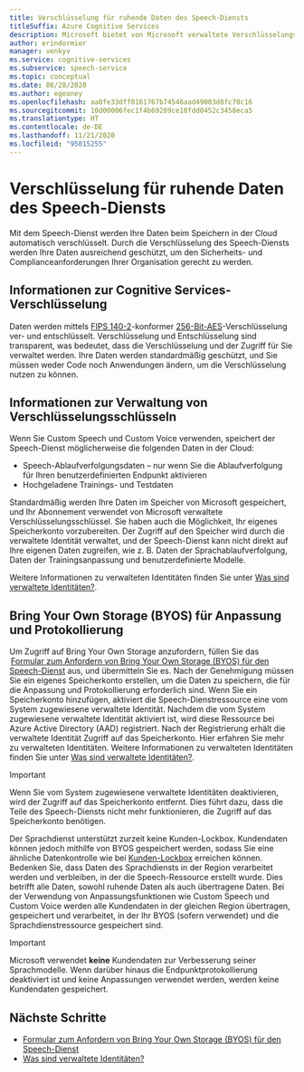 ```yaml
---
title: Verschlüsselung für ruhende Daten des Speech-Diensts
titleSuffix: Azure Cognitive Services
description: Microsoft bietet von Microsoft verwaltete Verschlüsselungsschlüssel an und ermöglicht Ihnen auch die Verwaltung Ihrer Cognitive Services-Abonnements mit Ihren eigenen Schlüsseln, den so genannten kundenseitig verwalteten Schlüsseln (Customer Managed Keys, CMK). Dieser Artikel befasst sich mit der Verschlüsselung ruhender Daten für den Speech-Dienst.
author: erindormier
manager: venkyv
ms.service: cognitive-services
ms.subservice: speech-service
ms.topic: conceptual
ms.date: 08/28/2020
ms.author: egeaney
ms.openlocfilehash: aa0fe33dff0161767b74546aad49003d8fc70c16
ms.sourcegitcommit: 10d00006fec1f4b69289ce18fdd0452c3458eca5
ms.translationtype: HT
ms.contentlocale: de-DE
ms.lasthandoff: 11/21/2020
ms.locfileid: "95015255"
---
```

# <a name="speech-service-encryption-of-data-at-rest"></a>Verschlüsselung für ruhende Daten des Speech-Diensts

Mit dem Speech-Dienst werden Ihre Daten beim Speichern in der Cloud automatisch verschlüsselt. Durch die Verschlüsselung des Speech-Diensts werden Ihre Daten ausreichend geschützt, um den Sicherheits- und Complianceanforderungen Ihrer Organisation gerecht zu werden.

## <a name="about-cognitive-services-encryption"></a>Informationen zur Cognitive Services-Verschlüsselung

Daten werden mittels [FIPS 140-2](https://en.wikipedia.org/wiki/FIPS_140-2)-konformer [256-Bit-AES](https://en.wikipedia.org/wiki/Advanced_Encryption_Standard)-Verschlüsselung ver- und entschlüsselt. Verschlüsselung und Entschlüsselung sind transparent, was bedeutet, dass die Verschlüsselung und der Zugriff für Sie verwaltet werden. Ihre Daten werden standardmäßig geschützt, und Sie müssen weder Code noch Anwendungen ändern, um die Verschlüsselung nutzen zu können.

## <a name="about-encryption-key-management"></a>Informationen zur Verwaltung von Verschlüsselungsschlüsseln

Wenn Sie Custom Speech und Custom Voice verwenden, speichert der Speech-Dienst möglicherweise die folgenden Daten in der Cloud:  

* Speech-Ablaufverfolgungsdaten – nur wenn Sie die Ablaufverfolgung für Ihren benutzerdefinierten Endpunkt aktivieren
* Hochgeladene Trainings- und Testdaten

Standardmäßig werden Ihre Daten im Speicher von Microsoft gespeichert, und Ihr Abonnement verwendet von Microsoft verwaltete Verschlüsselungsschlüssel. Sie haben auch die Möglichkeit, Ihr eigenes Speicherkonto vorzubereiten. Der Zugriff auf den Speicher wird durch die verwaltete Identität verwaltet, und der Speech-Dienst kann nicht direkt auf Ihre eigenen Daten zugreifen, wie z. B. Daten der Sprachablaufverfolgung, Daten der Trainingsanpassung und benutzerdefinierte Modelle.

Weitere Informationen zu verwalteten Identitäten finden Sie unter [Was sind verwaltete Identitäten?](../../active-directory/managed-identities-azure-resources/overview.md).

## <a name="bring-your-own-storage-byos-for-customization-and-logging"></a>Bring Your Own Storage (BYOS) für Anpassung und Protokollierung

Um Zugriff auf Bring Your Own Storage anzufordern, füllen Sie das  [Formular zum Anfordern von Bring Your Own Storage (BYOS) für den Speech-Dienst](https://aka.ms/cogsvc-cmk) aus, und übermitteln Sie es. Nach der Genehmigung müssen Sie ein eigenes Speicherkonto erstellen, um die Daten zu speichern, die für die Anpassung und Protokollierung erforderlich sind. Wenn Sie ein Speicherkonto hinzufügen, aktiviert die Speech-Dienstressource eine vom System zugewiesene verwaltete Identität. Nachdem die vom System zugewiesene verwaltete Identität aktiviert ist, wird diese Ressource bei Azure Active Directory (AAD) registriert. Nach der Registrierung erhält die verwaltete Identität Zugriff auf das Speicherkonto. Hier erfahren Sie mehr zu verwalteten Identitäten. Weitere Informationen zu verwalteten Identitäten finden Sie unter [Was sind verwaltete Identitäten?](../../active-directory/managed-identities-azure-resources/overview.md).

> [!IMPORTANT]
> Wenn Sie vom System zugewiesene verwaltete Identitäten deaktivieren, wird der Zugriff auf das Speicherkonto entfernt. Dies führt dazu, dass die Teile des Speech-Diensts nicht mehr funktionieren, die Zugriff auf das Speicherkonto benötigen.  

Der Sprachdienst unterstützt zurzeit keine Kunden-Lockbox. Kundendaten können jedoch mithilfe von BYOS gespeichert werden, sodass Sie eine ähnliche Datenkontrolle wie bei [Kunden-Lockbox](../../security/fundamentals/customer-lockbox-overview.md) erreichen können. Bedenken Sie, dass Daten des Sprachdiensts in der Region verarbeitet werden und verbleiben, in der die Speech-Ressource erstellt wurde. Dies betrifft alle Daten, sowohl ruhende Daten als auch übertragene Daten. Bei der Verwendung von Anpassungsfunktionen wie Custom Speech und Custom Voice werden alle Kundendaten in der gleichen Region übertragen, gespeichert und verarbeitet, in der Ihr BYOS (sofern verwendet) und die Sprachdienstressource gespeichert sind.

> [!IMPORTANT]
> Microsoft verwendet **keine** Kundendaten zur Verbesserung seiner Sprachmodelle. Wenn darüber hinaus die Endpunktprotokollierung deaktiviert ist und keine Anpassungen verwendet werden, werden keine Kundendaten gespeichert. 

## <a name="next-steps"></a>Nächste Schritte

* [Formular zum Anfordern von Bring Your Own Storage (BYOS) für den Speech-Dienst](https://aka.ms/cogsvc-cmk)
* [Was sind verwaltete Identitäten?](../../active-directory/managed-identities-azure-resources/overview.md)
